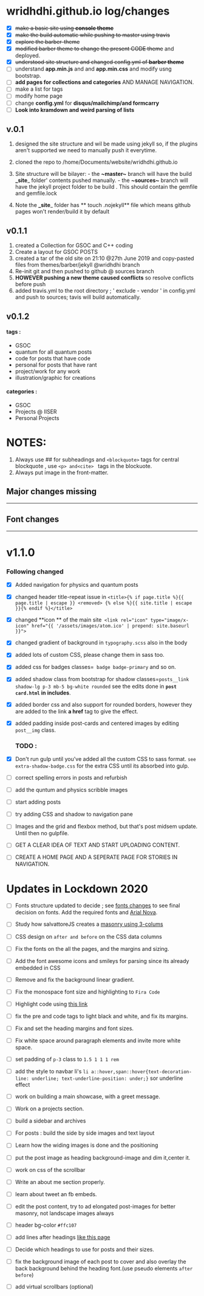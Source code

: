 
# wridhdhi.github.io log/changes


- [x] ~~make a basic site using **console theme**~~
- [x] ~~make the build automatic while pushing to master using travis~~
- [x] ~~explore the barber-theme~~
- [x] ~~modified barber theme to change the present CODE theme~~ and deployed.
- [x] ~~understood site structure and changed config.yml of **barber theme**~~
- [ ] understand **app.min.js** and and **app.min.css**  and modify usng bootstrap.
- [ ] **add pages for collections and categories** AND MANAGE NAVIGATION.
- [ ] make a list for tags
- [ ] modify home page
- [ ] change **config.yml** for **disqus/mailchimp/and formcarry**
- [ ] **Look into kramdown and weird parsing of lists**

## v.0.1

1. designed the site structure and wil be made using jekyll so, if the plugins aren't supported we need to manually push it everytime.

2. cloned the repo to /home/Documents/website/wridhdhi.github.io

3. Site structure will be bilayer:
          - the **~master~** branch will have the build **_site**_ folder' contents pushed manually.
          - the **~sources~** branch will have the jekyll project folder to be build . This should contain the gemfile and gemfile.lock
    
4. Note the **_site**_ folder has ** touch .nojekyll** file which means github pages won't render/build it by default

## v0.1.1

1. created a Collection for GSOC and C++ coding
2. Create a layout for GSOC POSTS
3. created a tar of the old site on 21:10 @27th June 2019 and copy-pasted files from themes/barber/jekyll @wridhdhi branch
4. Re-init git and then pushed to github @ sources branch
5. **HOWEVER pushing a new theme caused conflicts** so resolve conflicts before push
6. added travis.yml to the root directory ; ' exclude - vendor ' in config.yml and push to sources; tavis will build automatically.

## v0.1.2

#### tags :
- GSOC
- quantum for all quantum posts
- code for posts that have code
- personal for posts that have rant
- project/work for any work
- illustration/graphic for creations

#### categories :
 - GSOC
 - Projects @ IISER
 - Personal Projects


# NOTES:

1. Always use ## for subheadings and `<blockquote>` tags for central blockquote , use `<p> and<cite> ` tags in the blockuote.
2. Always put image in the front-matter.


## Major changes missing

---

## Font changes

---



# v1.1.0
### Following changed 
- [x] Added navigation for physics and quantum posts
- [x] changed header title-repeat issue in ```<title>{% if page.title %}{{ page.title | escape }} <removed> {% else %}{{ site.title | escape }}{% endif %}</title>```
- [x] changed **icon ** of the main site``` <link rel="icon" type="image/x-icon" href="{{ '/assets/images/atom.ico' | prepend: site.baseurl }}">```
- [x] changed gradient of background in `typography.scss` also in the body
- [x] added lots of custom CSS, please change them in sass too. 
- [x] added css for badges classes=` badge badge-primary` and so on.
- [x] added shadow class from bootstrap for shadow classes=`posts__link shadow-lg p-3 mb-5 bg-white rounded` see the edits done in **`post card.html` in includes**.
- [x] added border css and also support for rounded borders, however they are added to the link **a href** tag to give the effect.
- [x] added padding inside post-cards and centered images by editing `post__img` class.
  
  ### TODO :
- [x] Don't run gulp until you've added all the custom CSS to sass format. `see extra-shadow-badge.css` for the extra CSS until its absorbed into gulp.
- [ ] correct spelling errors in posts and refurbish
- [ ] add the quntum and physics scribble images
- [ ] start adding posts
- [ ] try adding CSS and shadow to navigation pane
- [ ] Images and the grid and flexbox method, but that's post midsem update. Until then no gulpfile.

- [ ] GET A CLEAR IDEA OF TEXT AND START UPLOADING CONTENT. 
- [ ] CREATE A HOME PAGE AND A SEPERATE PAGE FOR STORIES IN NAVIGATION.


# Updates in Lockdown 2020
- [ ] Fonts structure updated to decide ; see [fonts changes](#font-changes) to see final decision on fonts. Add the required fonts and [Arial Nova][3].
- [ ] Study how salvattoreJS creates a [masonry using 3-colums][1]
- [ ] CSS design on `after and before` on the CSS data columns
- [ ] Fix the fonts on the all the pages, and the margins and sizing.
- [ ] Add the font awesome icons and smileys for parsing since its already embedded in CSS
- [ ] Remove and fix the background linear gradient.
- [ ] Fix the monospace font size and highlighting to `Fira Code`
- [ ] Highlight code using [this link][4]
- [ ] fix the pre and code tags to light black and white, and fix its margins.
- [ ] Fix and set the heading margins and font sizes.
- [ ] Fix white space around paragraph elements and invite more white space.
- [ ] set padding of `p-3` class to `1.5 1 1 1 rem`
- [ ] add the style to navbar li's `li a::hover,span::hover{text-decoration-line: underline; text-underline-position: under;}` sor underline effect
- [ ] work on building a main showcase, with a greet message.
- [ ] Work on a projects section.
- [ ] build a sidebar and archives
- [ ] For posts : build the side by side images and text layout 
- [ ] Learn how the widing images is done and the positioning
- [ ] put the post image as heading background-image and dim it,center it.
- [ ] work on css of the scrollbar
- [ ] Write an about me section properly.
- [ ] learn about tweet an fb embeds.
- [ ] edit the post content, try to ad elongated post-images for better masonry, not landscape images always
- [ ] header bg-color `#ffc107`
- [ ] add lines after headings [like this page][2]
- [ ] Decide which headings to use for posts and their sizes.
- [ ] fix the background image of each post to cover and also overlay the back background behind the heading font.(use pseudo elements `after before`)
- [ ] add virtual scrollbars (optional)




[1]: https://salvattore.js.org/
[2]: https://css-tricks.com/line-on-sides-headers/
[3]: https://stackoverflow.com/questions/41747557/how-to-add-a-ttf-font-file-from-web-in-sass-to-be-displayed-in-haml
[4]: https://medium.com/@mattlistor/highlight-effect-using-css-204ab4590480




```python


```
